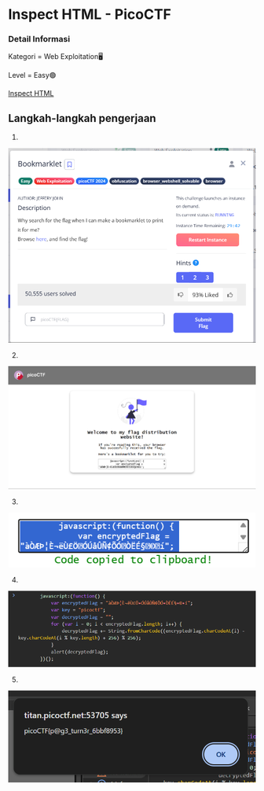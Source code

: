 # Inspect HTML - PicoCTF

### Detail Informasi
Kategori = Web Exploitation🖥️

Level = Easy🟢

[Inspect HTML](https://play.picoctf.org/practice/challenge/275?category=1&page=1)

## Langkah-langkah pengerjaan
1.
![Alt text](./gambar/bookmarklet-1.png)

2.
![Alt text](./gambar/bookmarklet-2.png)

3.
![Alt text](./gambar/bookmarklet-3.png)

4.
![Alt text](./gambar/bookmarklet-4.png)

5.
![Alt text](./gambar/bookmarklet-5.png)